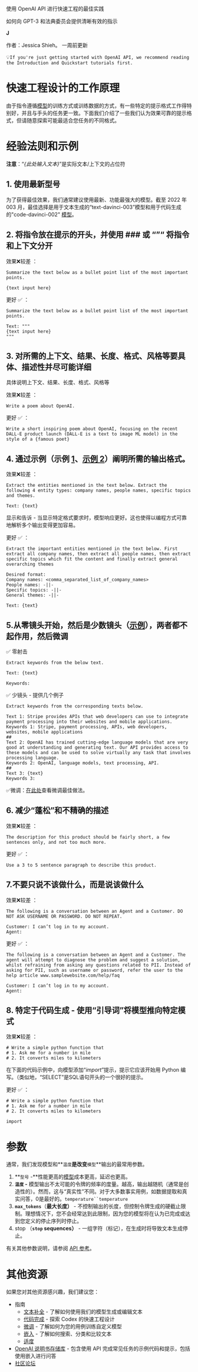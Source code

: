 使用 OpenAI API 进行快速工程的最佳实践

如何向 GPT-3 和法典委员会提供清晰有效的指示

**J**

作者：Jessica Shieh。 一周前更新

 

 

💡`If you're just getting started with OpenAI API, we recommend reading the Introduction and Quickstart tutorials first.`

 

# **快速工程设计的工作原理**

由于指令遵循[模型](https://beta.openai.com/docs/models)的训练方式或训练数据的方式，有一些特定的提示格式工作得特别好，并且与手头的任务更一致。下面我们介绍了一些我们认为效果可靠的提示格式，但请随意探索可能最适合您任务的不同格式。

 

 

# **经验法则和示例**

**注意**：“*{此处输入文本}*”是实际文本/上下文的占位符

 

## **1.** 使用最新型号

为了获得最佳效果，我们通常建议使用最新、功能最强大的模型。截至 2022 年 003 月，最佳选择是用于文本生成的“text-davinci-003”模型和用于代码生成的"code-davinci-002"  [模型](https://beta.openai.com/docs/models)。

 

 

## **2. 将指令放在提示的开头，并使用 ### 或 “”“ 将指令和上下文分开**

效果❌较差 ：

```
Summarize the text below as a bullet point list of the most important points.

{text input here}
```

 

更好 ✅ ：

```
Summarize the text below as a bullet point list of the most important points.

Text: """
{text input here}
"""
```

 

 

## **3. 对所需的上下文、结果、长度、格式、风格等要具体、描述性并尽可能详细** 

具体说明上下文、结果、长度、格式、风格等

 

效果❌较差 ：

```
Write a poem about OpenAI. 
```

 

更好 ✅ ：

```
Write a short inspiring poem about OpenAI, focusing on the recent DALL-E product launch (DALL-E is a text to image ML model) in the style of a {famous poet}
```

 

 

## **4. 通过示例（示例 [1](https://beta.openai.com/playground/p/DoMbgEMmkXJ5xOyunwFZDHdg)、[示例 2](https://beta.openai.com/playground/p/3U5Wx7RTIdNNC9Fg8fc44omi)）阐明所需的输出格式。**

效果❌较差 ：

```
Extract the entities mentioned in the text below. Extract the following 4 entity types: company names, people names, specific topics and themes.

Text: {text}
```

显示和告诉 - 当显示特定格式要求时，模型响应更好。这也使得以编程方式可靠地解析多个输出变得更加容易。

 

更好 ✅ ：

```
Extract the important entities mentioned in the text below. First extract all company names, then extract all people names, then extract specific topics which fit the content and finally extract general overarching themes

Desired format:
Company names: <comma_separated_list_of_company_names>
People names: -||-
Specific topics: -||-
General themes: -||-

Text: {text}
```

 

 

## **5.从零镜头开始，然后是少数镜头（[示例](https://beta.openai.com/playground/p/Ts5kvNWlp7wtdgWEkIAbP1hJ)），两者都不起作用，然后微调**

✅ 零射击

```
Extract keywords from the below text.

Text: {text}

Keywords:
```

 

✅ 少镜头 - 提供几个例子

```
Extract keywords from the corresponding texts below.

Text 1: Stripe provides APIs that web developers can use to integrate payment processing into their websites and mobile applications.
Keywords 1: Stripe, payment processing, APIs, web developers, websites, mobile applications
##
Text 2: OpenAI has trained cutting-edge language models that are very good at understanding and generating text. Our API provides access to these models and can be used to solve virtually any task that involves processing language.
Keywords 2: OpenAI, language models, text processing, API.
##
Text 3: {text}
Keywords 3:
```

 

✅微调：[在此处](https://docs.google.com/document/d/1h-GTjNDDKPKU_Rsd0t1lXCAnHltaXTAzQ8K2HRhQf9U/edit#)查看微调最佳做法。

 

 

## **6. 减少“蓬松”和不精确的描述**

效果❌较差 ：

```
The description for this product should be fairly short, a few sentences only, and not too much more.
```

 

更好 ✅ ：

```
Use a 3 to 5 sentence paragraph to describe this product.
```

 

 

## **7.不要只说不该做什么，而是说该做什么**

效果❌较差 ：

```
The following is a conversation between an Agent and a Customer. DO NOT ASK USERNAME OR PASSWORD. DO NOT REPEAT.

Customer: I can’t log in to my account.
Agent:
```

 

更好 ✅ ：

```
The following is a conversation between an Agent and a Customer. The agent will attempt to diagnose the problem and suggest a solution, whilst refraining from asking any questions related to PII. Instead of asking for PII, such as username or password, refer the user to the help article www.samplewebsite.com/help/faq

Customer: I can’t log in to my account.
Agent:
```

 

 

## **8. 特定于代码生成 - 使用“引导词”将模型推向特定模式**

效果❌较差 ：

```
# Write a simple python function that
# 1. Ask me for a number in mile
# 2. It converts miles to kilometers
```

 

在下面的代码示例中，向模型添加“*import*”提示，提示它应该开始用 Python 编写。（类似地，“SELECT”是SQL语句开头的一个很好的提示。

 

更好 ✅ ：

```
# Write a simple python function that
# 1. Ask me for a number in mile
# 2. It converts miles to kilometers
 
import
```

 

 

# **参数** 

通常，我们发现模型和**`温度`**是改变**`模型`**输出的最常用参数。

1. **`型号` -**性能更高的[模型](https://beta.openai.com/docs/models)成本更高，延迟也更高。
2. **`温度` -** 模型输出不太可能的令牌的频率的度量。越高，输出越随机（通常是创造性的）。然而，这与“真实性”不同。对于大多数事实用例，如数据提取和真实问答，0是最好的。`temperature``temperature`
3. **`max_tokens`**（**最大长度）** - 不控制输出的长度，但控制令牌生成的硬截止限制。理想情况下，您不会经常达到此限制，因为您的模型将在认为已完成或达到您定义的停止序列时停止。
4. stop （**`stop` sequences）** - 一组字符（标记），在生成时将导致文本生成停止。

有关其他参数说明，请参阅 [API 参考](https://beta.openai.com/docs/api-reference/completions/create)。

 

 

# **其他资源**

如果您对其他资源感兴趣，我们建议您：

- 指南
  - [文本补全](https://beta.openai.com/docs/guides/completion/text-completion) - 了解如何使用我们的模型生成或编辑文本
  - [代码完成](https://beta.openai.com/docs/guides/code/code-completion-private-beta) - 探索 Codex 的快速工程设计
  - [微调](https://beta.openai.com/docs/guides/fine-tuning/fine-tuning) - 了解如何为您的用例训练自定义模型
  - [嵌入](https://beta.openai.com/docs/guides/embeddings/embeddings) - 了解如何搜索、分类和比较文本
  - [适度](https://beta.openai.com/docs/guides/moderation/moderation)
- [OpenAI 说明书存储库](https://github.com/openai/openai-cookbook/tree/main/examples) - 包含使用 API 完成常见任务的示例代码和提示，包括使用嵌入进行问答
- [社区论坛](https://community.openai.com/)